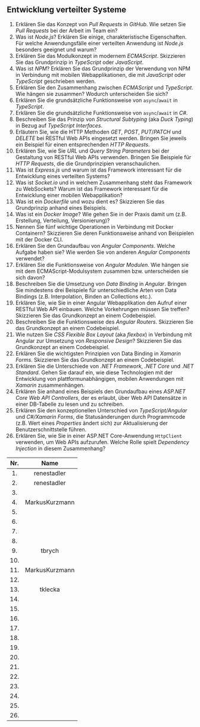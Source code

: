 ## Entwicklung verteilter Systeme

1. Erklären Sie das Konzept von *Pull Requests* in *GitHub*. Wie setzen Sie *Pull Requests* bei der Arbeit im Team ein?
1. Was ist *Node.js*? Erklären Sie einige, charakteristische Eigenschaften. Für welche Anwendungsfälle einer verteilten Anwendung ist *Node.js* besonders geeignet und warum?
1. Erklären Sie das Modulkonzept in modernem *ECMAScript*. Skizzieren Sie das Grundprinzip in *TypeScript* oder *JavaScript*.
1. Was ist *NPM*? Erklären Sie das Grundprinzip der Verwendung von NPM in Verbindung mit mobilen Webapplikationen, die mit *JavaScript* oder *TypeScript* geschrieben werden.
1. Erklären Sie den Zusammenhang zwischen *ECMAScript* und *TypeScript*. Wie hängen sie zusammen? Wodurch unterscheiden Sie sich?
1. Erklären Sie die grundsätzliche Funktionsweise von `async`/`await` in *TypeScript*.
1. Erklären Sie die grundsätzliche Funktionsweise von `async`/`await` in *C#*.
1. Beschreiben Sie das Prinzip von *Structural Subtyping* (aka *Duck Typing*) in Bezug auf *TypeScript Interfaces*.
1. Erläutern Sie, wie die HTTP Methoden *GET*, *POST*, *PUT*/*PATCH* und *DELETE* bei RESTful Web APIs eingesetzt werden. Bringen Sie jeweils ein Beispiel für einen entsprechenden *HTTP Requests*.
1. Erklären Sie, wie Sie *URL* und *Query String Parameters* bei der Gestaltung von RESTful Web APIs verwenden. Bringen Sie Beispiele für *HTTP Requests*, die die Grundprinzipien veranschaulichen.
1. Was ist *Express.js* und warum ist das Framework interessant für die Entwicklung eines verteilten Systems?
1. Was ist *Socket.io* und in welchem Zusammenhang steht das Framework zu WebSockets? Warum ist das Framework interessant für die Entwicklung einer mobilen Webapplikation?
1. Was ist ein *Dockerfile* und wozu dient es? Skizzieren Sie das Grundprinzip anhand eines Beispiels.
1. Was ist ein *Docker Image*? Wie gehen Sie in der Praxis damit um (z.B. Erstellung, Verteilung, Versionierung)?
2. Nennen Sie fünf wichtige Operationen in Verbindung mit Docker Containern? Skizzieren Sie deren Funktionsweise anhand von Beispielen mit der Docker CLI.
3. Erklären Sie den Grundaufbau von *Angular Components*. Welche Aufgabe haben sie? Wie werden Sie von anderen *Angular Components* verwendet?
4. Erklären Sie die Funktionsweise von *Angular Modulen*. Wie hängen sie mit dem ECMAScript-Modulsystem zusammen bzw. unterscheiden sie sich davon?
5. Beschreiben Sie die Umsetzung von *Data Binding* in *Angular*. Bringen Sie mindestens drei Beispiele für unterschiedliche Arten von Data Bindings (z.B. Interpolation, Binden an Collections etc.).
6. Erklären Sie, wie Sie in einer Angular Webapplikation den Aufruf einer RESTful Web API einbauen. Welche Vorkehrungen müssen Sie treffen? Skizzieren Sie das Grundkonzept an einem Codebeispiel.
7. Beschreiben Sie die Funktionsweise des *Angular Routers*. Skizzieren Sie das Grundkonzept an einem Codebeispiel.
8. Wie nutzen Sie *CSS Flexible Box Layout* (aka *flexbox*) in Verbindung mit Angular zur Umsetzung von *Responsive Design*? Skizzieren Sie das Grundkonzept an einem Codebeispiel.
9. Erklären Sie die wichtigsten Prinzipien von Data Binding in *Xamarin Forms*. Skizzieren Sie das Grundkonzept an einem Codebeispiel.
10. Erklären Sie die Unterschiede von *.NET Framework*, *.NET Core* und *.NET Standard*. Gehen Sie darauf ein, wie diese Technologien mit der Entwicklung von plattformunabhängigen, mobilen Anwendungen mit *Xamarin* zusammenhängen.
11. Erklären Sie anhand eines Beispiels den Grundaufbau eines *ASP.NET Core Web API Controllers*, der es erlaubt, über Web API Datensätze in einer DB-Tabelle zu lesen und zu schreiben.
12. Erklären Sie den konzeptionellen Unterschied von *TypeScript/Angular* und *C#/Xamarin Forms*, die Statusänderungen durch Programmcode (z.B. Wert eines *Properties* ändert sich) zur Aktualisierung der Benutzerschnittstelle führen.
13. Erklären Sie, wie Sie in einer ASP.NET Core-Anwendung `HttpClient` verwenden, um Web APIs aufzurufen. Welche Rolle spielt *Dependency Injection* in diesem Zusammenhang?

| Nr. | Name |  
|:-:|:-:|
| 1. |renestadler|  
| 2. |renestadler|  
| 3. | |  
| 4. | MarkusKurzmann |  
| 5. | |  
| 6. | |  
| 7. | |  
| 8. | |  
| 9. |tbrych|  
| 10. | |  
| 11. | MarkusKurzmann |  
| 12. | |  
| 13. |tklecka|  
| 14. | |  
| 15. | |  
| 16. | |  
| 17. | |  
| 18. | |  
| 19. | |  
| 20. | |  
| 21. | | 
| 22. | | 
| 23. | | 
| 24. | | 
| 25. | | 
| 26. | | 
